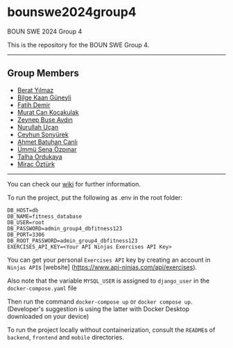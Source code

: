 # bounswe2024group4
BOUN SWE 2024 Group 4

This is the repository for the BOUN SWE Group 4.

---

## Group Members
* [Berat Yılmaz](https://github.com/bounswe/bounswe2024group4/wiki/Berat-Yılmaz)
* [Bilge Kaan Güneyli](https://github.com/bounswe/bounswe2024group4/wiki/Bilge-Kaan-Güneyli)
* [Fatih Demir](https://github.com/bounswe/bounswe2024group4/wiki/Fatih-Demir)
* [Murat Can Kocakulak](https://github.com/bounswe/bounswe2024group4/wiki/Murat-Can-Kocakulak)
* [Zeynep Buse Aydın](https://github.com/bounswe/bounswe2024group4/wiki/Zeynep-Buse-Ayd%C4%B1n)
* [Nurullah Uçan](https://github.com/bounswe/bounswe2024group4/wiki/Nurullah-Uçan)
* [Ceyhun Sonyürek](https://github.com/bounswe/bounswe2024group4/wiki/Ceyhun-Sonyürek)
* [Ahmet Batuhan Canlı](https://github.com/bounswe/bounswe2024group4/wiki/Ahmet-Batuhan-Canlı)
* [Ümmü Sena Özpınar](https://github.com/bounswe/bounswe2024group4/wiki/%C3%9Cmm%C3%BC-Sena-%C3%96zp%C4%B1nar)
* [Talha Ordukaya](https://github.com/bounswe/bounswe2024group4/wiki/Talha-Ordukaya)
* [Miraç Öztürk](https://github.com/bounswe/bounswe2024group4/wiki/Mira%C3%A7-%C3%96zt%C3%BCrk)
---

You can check our [wiki](https://github.com/bounswe/bounswe2024group4/wiki) for further information.


To run the project, put the following as .env in the root folder:

```
DB_HOST=db
DB_NAME=fitness_database
DB_USER=root
DB_PASSWORD=admin_group4_dbfitness123
DB_PORT=3306
DB_ROOT_PASSWORD=admin_group4_dbfitness123
EXERCISES_API_KEY=<Your API Ninjas Exercises API Key>
```

You can get your personal `Exercises API` key by creating an account in `Ninjas API`s [website] (https://www.api-ninjas.com/api/exercises).

Also note that the variable `MYSQL_USER` is assigned to `django_user` in the `docker-compose.yaml` file 

Then run the command `docker-compose up` or `docker compose up`. (Developer's suggestion is using the latter with Docker Desktop downloaded on your device)

To run the project locally without containerization, consult the `README`s of `backend`, `frontend` and `mobile` directories. 
